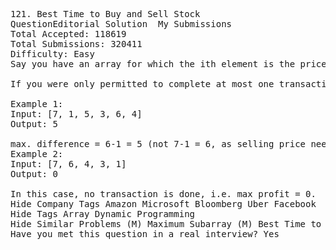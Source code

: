 <pre>
121. Best Time to Buy and Sell Stock  
QuestionEditorial Solution  My Submissions
Total Accepted: 118619
Total Submissions: 320411
Difficulty: Easy
Say you have an array for which the ith element is the price of a given stock on day i.

If you were only permitted to complete at most one transaction (ie, buy one and sell one share of the stock), design an algorithm to find the maximum profit.

Example 1:
Input: [7, 1, 5, 3, 6, 4]
Output: 5

max. difference = 6-1 = 5 (not 7-1 = 6, as selling price needs to be larger than buying price)
Example 2:
Input: [7, 6, 4, 3, 1]
Output: 0

In this case, no transaction is done, i.e. max profit = 0.
Hide Company Tags Amazon Microsoft Bloomberg Uber Facebook
Hide Tags Array Dynamic Programming
Hide Similar Problems (M) Maximum Subarray (M) Best Time to Buy and Sell Stock II (H) Best Time to Buy and Sell Stock III (H) Best Time to Buy and Sell Stock IV (M) Best Time to Buy and Sell Stock with Cooldown
Have you met this question in a real interview? Yes  
</pre>
